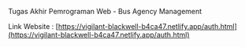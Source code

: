 Tugas Akhir Pemrograman Web - Bus Agency Management

Link Website : [https://vigilant-blackwell-b4ca47.netlify.app/auth.html](https://vigilant-blackwell-b4ca47.netlify.app/auth.html)